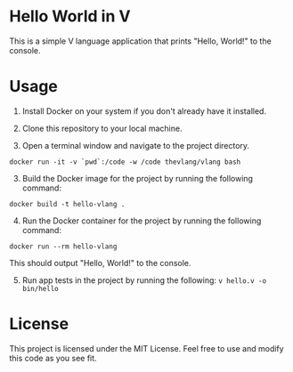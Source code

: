 # Hello World in V
This is a simple V language application that prints "Hello, World!" to the console.

# Usage
1. Install Docker on your system if you don't already have it installed.

2. Clone this repository to your local machine.

3. Open a terminal window and navigate to the project directory.

```docker run -it -v `pwd`:/code -w /code thevlang/vlang bash```

3. Build the Docker image for the project by running the following command:

```docker build -t hello-vlang .```

4. Run the Docker container for the project by running the following command:

```docker run --rm hello-vlang```

This should output "Hello, World!" to the console.

5. Run app tests in the project by running the following:
```v hello.v -o bin/hello```

# License

This project is licensed under the MIT License. Feel free to use and modify this code as you see fit.




